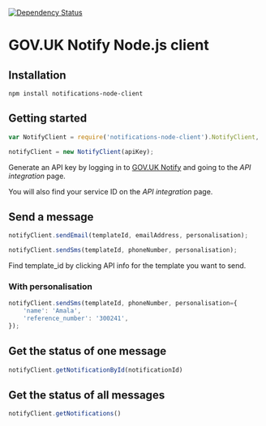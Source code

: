 [![Dependency Status](https://david-dm.org/alphagov/notifications-node-client.svg)](https://david-dm.org/alphagov/notifications-node-client)

# GOV.UK Notify Node.js client

## Installation
```shell
npm install notifications-node-client
```

## Getting started
```javascript
var NotifyClient = require('notifications-node-client').NotifyClient,

notifyClient = new NotifyClient(apiKey);
```

Generate an API key by logging in to
[GOV.UK Notify](https://www.notifications.service.gov.uk) and going to
the _API integration_ page.

You will also find your service ID on the _API integration_ page.

## Send a message

```javascript
notifyClient.sendEmail(templateId, emailAddress, personalisation);
```

```javascript
notifyClient.sendSms(templateId, phoneNumber, personalisation);
```

Find template_id by clicking API info for the template you want to send.

### With personalisation
```javascript
notifyClient.sendSms(templateId, phoneNumber, personalisation={
    'name': 'Amala',
    'reference_number': '300241',
});
```

## Get the status of one message
```javascript
notifyClient.getNotificationById(notificationId)
```

## Get the status of all messages
```javascript
notifyClient.getNotifications()
```
